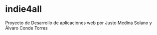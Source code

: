 # indie4all
Proyecto de Desarrollo de aplicaciones web por Justo Medina Solano y Álvaro Conde Torres
